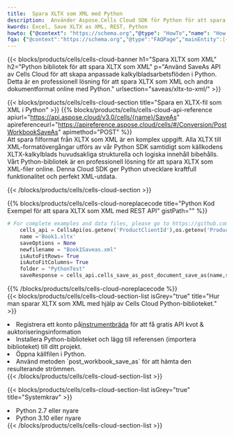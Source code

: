 ```yaml
---
title:  Spara XLTX som XML med Python
description:  Använder Aspose.Cells Cloud SDK för Python för att spara XLTX-formatfil som XML-formatfil.
kwords: Excel, Save XLTX as XML, REST, Python
howto: {"@context": "https://schema.org","@type": "HowTo","name": "How to save XLTX as XML using the Cells Cloud Python library.","description": "How to save XLTX as XML using the Cells Cloud Python library.","image": {"@type": "ImageObject"},"url": "/python/saveas/xltx-to-xml/","step": [{ "@type": "HowToStep","name": "How to save XLTX as XML using the Cells Cloud Python library. step 1", "image": {"@type": "ImageObject",},"url": "/python/saveas/xltx-to-xml/","text": "Register an account at <a href='https://dashboard.aspose.cloud/'>Dashboard</a> to get free API quota & authorization details",},{ "@type": "HowToStep","name": "How to save XLTX as XML using the Cells Cloud Python library. step 1", "image": {"@type": "ImageObject",},"url": "/python/saveas/xltx-to-xml/","text": "Install Python library and add the reference (import the library) to your project.",},{ "@type": "HowToStep","name": "How to save XLTX as XML using the Cells Cloud Python library. step 1", "image": {"@type": "ImageObject",},"url": "/python/saveas/xltx-to-xml/","text": "Open the source file in Python.",},{ "@type": "HowToStep","name": "How to save XLTX as XML using the Cells Cloud Python library. step 1", "image": {"@type": "ImageObject",},"url": "/python/saveas/xltx-to-xml/","text": "Use the `post_workbook_save_as` method to retrieve the resulting stream.",}, ],"supply": {"@type": "HowToSupply","name": "document"},"tool": [{"@type": "HowToTool","name": "PyCharm, Visual Studio Code, Sublime, Eclipse"},{"@type": "HowToTool","name": "Aspose Cells"}],"totalTime": "PT6M"}
fqa: {"@context":"https://schema.org","@type":"FAQPage","mainEntity":[{"@type":"Question","name":"Why save file as other formats file in C# using REST API?","acceptedAnswer":{"@type":"Answer","text":"Documents are encoded in many ways, and some files may be incompatible with the software you use. To open and read such files, just save them as appropriate file formats.<br/><ol><li>Install .NET SDK and add the reference (import the library) to your project.</li><li>Open the source file in C# using REST API.</li><li>Call the PostWorkbookSaveAsRequest() method, passing an output filename with required extension.</li><li>Get the result of save as a separate file.</li></ol>"}},{"@type":"Question","name":"What file formats can I save as with your C# library?","acceptedAnswer":{"@type":"Answer","text":"We support a variety of file formats for conversion using .NET library, including XLSX, Excel, xls , PDF, CSV, HTML, Markdown, XML, PNG, JPG, TIFF, Json, TXT and many more."}},{"@type":"Question","name":"What is the maximum allowed file size for conversion using this .NET library?","acceptedAnswer":{"@type":"Answer","text":"There are no file size limits for format conversions using .NET library."}}]}
---
```

{{< blocks/products/cells/cells-cloud-banner h1="Spara XLTX som XML" h2="Python bibliotek för att spara XLTX som XML" p="Använd SaveAs API av Cells Cloud för att skapa anpassade kalkylbladsarbetsflöden i Python. Detta är en professionell lösning för att spara XLTX som XML och andra dokumentformat online med Python." urlsection="saveas/xltx-to-xml/" >}}

{{< blocks/products/cells/cells-cloud-section title="Spara en XLTX-fil som XML i Python" >}}
{{% blocks/products/cells/cells-cloud-api-reference apiurl="https://api.aspose.cloud/v3.0/cells/{name}/SaveAs" apireferenceurl="https://apireference.aspose.cloud/cells/#/Conversion/PostWorkbookSaveAs" apimethod="POST" %}}
<br/>
Att spara filformat från XLTX som XML är en komplex uppgift. Alla XLTX till XML-formatövergångar utförs av vår Python SDK samtidigt som källkodens XLTX-kalkylblads huvudsakliga strukturella och logiska innehåll bibehålls. Vårt Python-bibliotek är en professionell lösning för att spara XLTX som XML-filer online. Denna Cloud SDK ger Python utvecklare kraftfull funktionalitet och perfekt XML-utdata.

{{< /blocks/products/cells/cells-cloud-section >}}

{{% blocks/products/cells/cells-cloud-noreplacecode title="Python Kod Exempel för att spara XLTX som XML med REST API" gistPath="" %}}
  
```python
# For complete examples and data files, please go to https://github.com/aspose-cells-cloud/aspose-cells-cloud-python/
    cells_api = CellsApi(os.getenv('ProductClientId'),os.getenv('ProductClientSecret'))
    name ='Book1.xltx'    
    saveOptions = None
    newfilename = "Book1Saveas.xml"
    isAutoFitRows= True
    isAutoFitColumns= True
    folder = "PythonTest"
    saveResponse = cells_api.cells_save_as_post_document_save_as(name,save_options=saveOptions, newfilename=(folder +'/' + newfilename),folder=folder)
```
  
{{% /blocks/products/cells/cells-cloud-noreplacecode %}}
<br/>
{{< blocks/products/cells/cells-cloud-section-list isGrey="true" title="Hur man sparar XLTX som XML med hjälp av Cells Cloud Python-biblioteket." >}}
<li> Registrera ett konto på<a href="https://dashboard.aspose.cloud/">instrumentbräda</a> för att få gratis API kvot & auktoriseringsinformation</li>
<li>Installera Python-biblioteket och lägg till referensen (importera biblioteket) till ditt projekt.</li>
<li>Öppna källfilen i Python.</li>
<li>Använd metoden `post_workbook_save_as` för att hämta den resulterande strömmen.</li>
{{< /blocks/products/cells/cells-cloud-section-list >}}

{{< blocks/products/cells/cells-cloud-section-list isGrey="true" title="Systemkrav" >}}
<li>Python 2.7 eller nyare</li>
<li>Python 3.10 eller nyare</li>
{{< /blocks/products/cells/cells-cloud-section-list >}}
